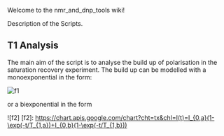 Welcome to the nmr_and_dnp_tools wiki!

Description of the Scripts.

## T1 Analysis

The main aim of the script is to analyse the build up of polarisation in the saturation recovery experiment.
The build up can be modelled with a monoexponential in the form:

![f1]

[f1]: https://chart.apis.google.com/chart?cht=tx&chl=I(t)=I_0(1-\exp(-t/T_1))

or a biexponential in the form

![f2]
[f2]: https://chart.apis.google.com/chart?cht=tx&chl=I(t)=I_{0,a}(1-\exp(-t/T_{1,a})+I_{0,b}(1-\exp(-t/T_{1,b}))
